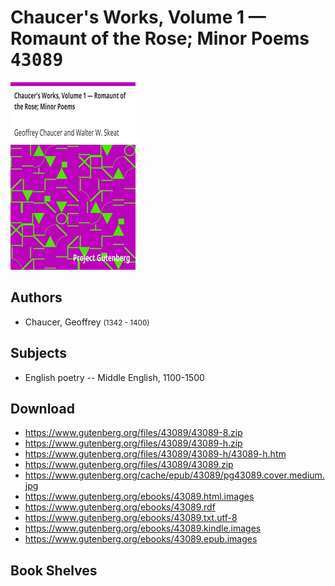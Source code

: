 # Chaucer's Works, Volume 1 — Romaunt of the Rose; Minor Poems <kbd>43089</kbd>

![](./cover.medium.jpg "")

## Authors


 - Chaucer, Geoffrey <small>(1342 - 1400)</small>

## Subjects


 - English poetry -- Middle English, 1100-1500

## Download


 - https://www.gutenberg.org/files/43089/43089-8.zip
 - https://www.gutenberg.org/files/43089/43089-h.zip
 - https://www.gutenberg.org/files/43089/43089-h/43089-h.htm
 - https://www.gutenberg.org/files/43089/43089.zip
 - https://www.gutenberg.org/cache/epub/43089/pg43089.cover.medium.jpg
 - https://www.gutenberg.org/ebooks/43089.html.images
 - https://www.gutenberg.org/ebooks/43089.rdf
 - https://www.gutenberg.org/ebooks/43089.txt.utf-8
 - https://www.gutenberg.org/ebooks/43089.kindle.images
 - https://www.gutenberg.org/ebooks/43089.epub.images

## Book Shelves


